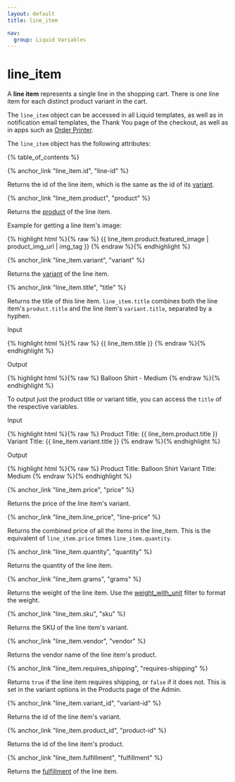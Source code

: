 ```yaml
---
layout: default
title: line_item

nav:
  group: Liquid Variables
---
```


# line_item

A <strong>line item</strong> represents a single line in the shopping cart. There is one line item for each distinct product variant in the cart. 

The <code>line_item</code> object can be accessed in all Liquid templates, as well as in notification email templates, the Thank You page of the checkout, as well as in apps such as [Order Printer](http://docs.shopify.com/manual/more/official-shopify-apps/order-printer).

The <code>line_item</code> object has the following attributes:

<a id="topofpage"></a>
{% table_of_contents %}





{% anchor_link "line_item.id", "line-id" %}

Returns the id of the line item, which is the same as the id of its [variant](/themes/liquid-documentation/objects/variant/).








{% anchor_link "line_item.product", "product" %}

Returns the [product](/themes/liquid-documentation/objects/product/) of the line item.

Example for getting a line item's image:

{% highlight html %}{% raw %}
{{ line_item.product.featured_image |  product_img_url | img_tag }}
{% endraw %}{% endhighlight %}








{% anchor_link "line_item.variant", "variant" %}

Returns the [variant](/themes/liquid-documentation/objects/variant/) of the line item.












{% anchor_link "line_item.title", "title" %}

Returns the title of this line item. <code>line_item.title</code> combines both the line item's <code>product.title</code> and the line item's <code>variant.title</code>, separated by a hyphen.

<p class="input">Input</p>
<div>
{% highlight html %}{% raw %}
{{ line_item.title }}
{% endraw %}{% endhighlight %}
</div>

<p class="output">Output</p>
<div>
{% highlight html %}{% raw %}
Balloon Shirt - Medium
{% endraw %}{% endhighlight %}
</div>

To output just the product title or variant title, you can access the <code>title</code> of the respective variables. 

<p class="input">Input</p>
<div>
{% highlight html %}{% raw %}
Product Title: {{ line_item.product.title }}
Variant Title: {{ line_item.variant.title }}
{% endraw %}{% endhighlight %}
</div>

<p class="output">Output</p>
<div>
{% highlight html %}{% raw %}
Product Title: Balloon Shirt
Variant Title: Medium
{% endraw %}{% endhighlight %}
</div>















{% anchor_link "line_item.price", "price" %}

Returns the price of the line item's variant. 









{% anchor_link "line_item.line_price", "line-price" %}

Returns the combined price of all the items in the line_item. This is the equivalent of <code>line_item.price</code> times <code>line_item.quantity</code>.









{% anchor_link "line_item.quantity", "quantity" %}

Returns the quantity of the line item. 








{% anchor_link "line_item.grams", "grams" %}

Returns the weight of the line item. Use the [weight_with_unit](/themes/liquid-documentation/filters/additional-filters/#weight_with_unit) filter to format the weight. 









{% anchor_link "line_item.sku", "sku" %}

Returns the SKU of the line item's variant.








{% anchor_link "line_item.vendor", "vendor" %}

Returns the vendor name of the line item's product.











{% anchor_link "line_item.requires_shipping", "requires-shipping" %}

Returns <code>true</code> if the line item requires shipping, or <code>false</code> if it does not. This is set in the variant options in the Products page of the Admin. 














{% anchor_link "line_item.variant_id", "variant-id" %}

Returns the id of the line item's variant. 











{% anchor_link "line_item.product_id", "product-id" %}

Returns the id of the line item's product. 









{% anchor_link "line_item.fulfillment", "fulfillment" %}

Returns the [fulfillment](/themes/liquid-documentation/objects/fulfillment/) of the line item. 




